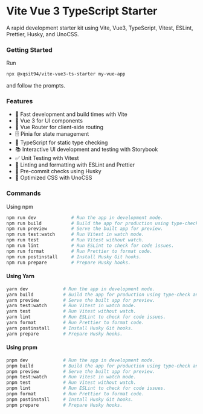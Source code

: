 # Vite Vue 3 TypeScript Starter

A rapid development starter kit using Vite, Vue3, TypeScript, Vitest, ESLint, Prettier, Husky, and UnoCSS.

### Getting Started

Run

```bash
npx @xqsit94/vite-vue3-ts-starter my-vue-app
```

and follow the prompts.

### Features

- 🚀 Fast development and build times with Vite
- 🖖 Vue 3 for UI components
- 🧭 Vue Router for client-side routing
- 🗄️ Pinia for state management
- 🦋 TypeScript for static type checking
- 📚 Interactive UI development and testing with Storybook
- ✅ Unit Testing with Vitest
- 🧹 Linting and formatting with ESLint and Prettier
- 🐶 Pre-commit checks using Husky
- 🎨 Optimized CSS with UnoCSS

### Commands

Using npm

```bash
npm run dev             # Run the app in development mode.
npm run build           # Build the app for production using type-check and build-only.
npm run preview         # Serve the built app for preview.
npm run test:watch      # Run Vitest in watch mode.
npm run test            # Run Vitest without watch.
npm run lint            # Run ESLint to check for code issues.
npm run format          # Run Prettier to format code.
npm run postinstall     # Install Husky Git hooks.
npm run prepare         # Prepare Husky hooks.
```

#### Using Yarn

```bash
yarn dev             # Run the app in development mode.
yarn build           # Build the app for production using type-check and build-only.
yarn preview         # Serve the built app for preview.
yarn test:watch      # Run Vitest in watch mode.
yarn test            # Run Vitest without watch.
yarn lint            # Run ESLint to check for code issues.
yarn format          # Run Prettier to format code.
yarn postinstall     # Install Husky Git hooks.
yarn prepare         # Prepare Husky hooks.
```

#### Using pnpm

```bash
pnpm dev             # Run the app in development mode.
pnpm build           # Build the app for production using type-check and build-only.
pnpm preview         # Serve the built app for preview.
pnpm test:watch      # Run Vitest in watch mode.
pnpm test            # Run Vitest without watch.
pnpm lint            # Run ESLint to check for code issues.
pnpm format          # Run Prettier to format code.
pnpm postinstall     # Install Husky Git hooks.
pnpm prepare         # Prepare Husky hooks.
```
